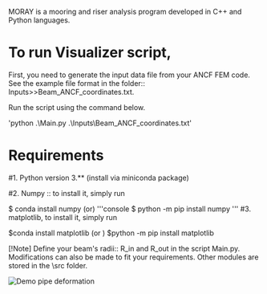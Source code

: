 MORAY is a mooring and riser analysis program developed in C++ and Python languages.

# To run Visualizer script, 
<p>First, you need to generate the input data file from your ANCF FEM code.<br>
See the example file format in the folder:: Inputs>>Beam_ANCF_coordinates.txt.</p>

<p>Run the script using the command below.</p>
'python .\Main.py .\Inputs\Beam_ANCF_coordinates.txt' 

 # Requirements
 #1. Python version 3.** (install via miniconda package)
 
 #2. Numpy :: to install it, simply run
 
 $ conda install numpy
 (or)
 '''console
 $ python -m pip install numpy
'''
 #3. matplotlib, to install it, simply run

 $conda install matplotlib (or ) 
 $python -m pip install matplotlib
 


 [!Note]
 Define your beam's radii:: R_in and R_out in the script Main.py.
 Modifications can also be made to fit your requirements. Other modules are stored in the \src folder.


![Demo pipe deformation](https://github.com/AlexThant/MORAY/blob/Visualizer/Visualizer/Drill_pipe_demo_display.png)
